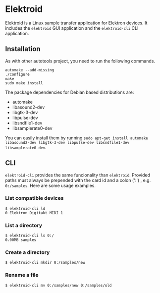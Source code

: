 # Elektroid

Elektroid is a Linux sample transfer application for Elektron devices. It includes the `elektroid` GUI application and the `elektroid-cli` CLI application.

## Installation

As with other autotools project, you need to run the following commands.

```
automake --add-missing
./configure
make
sudo make install
```

The package dependencies for Debian based distributions are:
- automake
- libasound2-dev
- libgtk-3-dev
- libpulse-dev
- libsndfile1-dev
- libsamplerate0-dev

You can easily install them by running `sudo apt-get install automake libasound2-dev libgtk-3-dev libpulse-dev libsndfile1-dev libsamplerate0-dev`.

## CLI

`elektroid-cli` provides the same funcionality than `elektroid`. Provided paths must always be prepended with the card id and a colon (':') , e.g. `0:/samples`.
Here are some usage examples.

### List compatible devices

```
$ elektroid-cli ld
0 Elektron Digitakt MIDI 1
```

### List a directory

```
$ elektroid-cli ls 0:/
0.00MB samples
```

### Create a directory

```
$ elektroid-cli mkdir 0:/samples/new
```

### Rename a file

```
$ elektroid-cli mv 0:/samples/new 0:/samples/old
```
